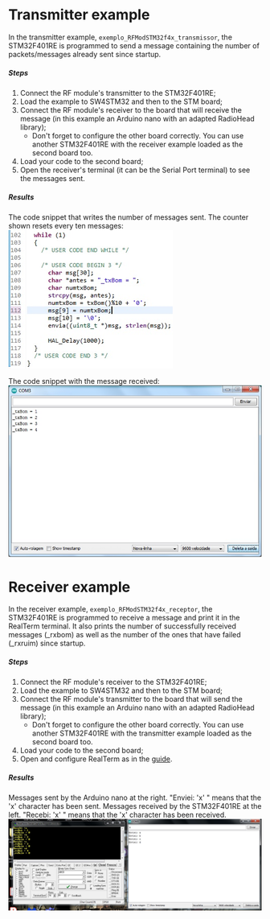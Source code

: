 # Transmitter example
In the transmitter example, `exemplo_RFModSTM32f4x_transmissor`, the STM32F401RE is programmed to send a message containing the number of packets/messages already sent since startup.
##### Steps
1. Connect the RF module's transmitter to the STM32F401RE;
2. Load the example to SW4STM32 and then to the STM board;
3. Connect the RF module's receiver to the board that will receive the message (in this example an Arduino nano with an adapted RadioHead library);
   - Don't forget to configure the other board correctly. You can use another STM32F401RE with the receiver example loaded as the second board too.
4. Load your code to the second board;
5. Open the receiver's terminal (it can be the Serial Port terminal) to see the messages sent.
##### Results
The code snippet that writes the number of messages sent. The counter shown resets every ten messages:
![TesteTransmissor2](https://github.com/GabPGomes/433MHz_RF_Module_STM32F4x/blob/main/images/TesteTransmissor2.jpg)

The code snippet with the message received:
![TesteTransmissor1](https://github.com/GabPGomes/433MHz_RF_Module_STM32F4x/blob/main/images/TesteTransmissor1.jpg)

# Receiver example
In the receiver example, `exemplo_RFModSTM32f4x_receptor`, the STM32F401RE is programmed to receive a message and print it in the RealTerm terminal. It also prints the number of successfully received messages (_rxbom) as well as the number of the ones that have failed (_rxruim) since startup.
##### Steps
1. Connect the RF module's receiver to the STM32F401RE;
2. Load the example to SW4STM32 and then to the STM board;
3. Connect the RF module's transmitter to the board that will send the message (in this example an Arduino nano with an adapted RadioHead library);
   - Don't forget to configure the other board correctly. You can use another STM32F401RE with the transmitter example loaded as the second board too.
4. Load your code to the second board;
5. Open and configure RealTerm as in the [guide](https://github.com/GabPGomes/433MHz_RF_Module_STM32F4x/wiki/RealTerm-configuration).
##### Results
Messages sent by the Arduino nano at the right. "Enviei: 'x' " means that the 'x' character has been sent. Messages received by the STM32F401RE at the left. "Recebi: 'x' " means that the 'x' character has been received.
![TesteReceptor](https://github.com/GabPGomes/433MHz_RF_Module_STM32F4x/blob/main/images/TesteReceptor.jpg)
